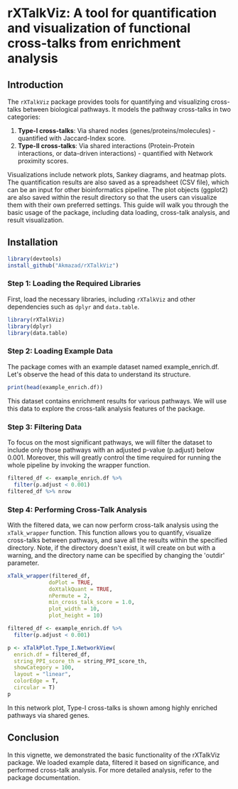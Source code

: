 # rXTalkViz: A tool for quantification and visualization of functional cross-talks from enrichment analysis

## Introduction
The `rXTalkViz` package provides tools for quantifying and visualizing cross-talks between biological pathways. It models the pathway cross-talks in two categories:

1. **Type-I cross-talks**: Via shared nodes (genes/proteins/molecules) - quantified with Jaccard-Index score.
2. **Type-II cross-talks**: Via shared interactions (Protein-Protein interactions, or data-driven interactions) - quantified with Network proximity scores.

Visualizations include network plots, Sankey diagrams, and heatmap plots. The quantification results are also saved as a spreadsheet (CSV file), which can be an input for other bioinformatics pipeline. The plot objects (ggplot2) are also saved within the result directory so that the users can visualize them with their own preferred settings. This guide will walk you through the basic usage of the package, including data loading, cross-talk analysis, and result visualization.

## Installation
```r
library(devtools)
install_github("Akmazad/rXTalkViz")
```

### Step 1: Loading the Required Libraries
First, load the necessary libraries, including `rXTalkViz` and other dependencies such as `dplyr` and `data.table`.

```r
library(rXTalkViz)
library(dplyr)
library(data.table)
```
### Step 2: Loading Example Data
The package comes with an example dataset named example_enrich.df. Let's observe the head of this data to understand its structure.

```r
print(head(example_enrich.df))
```

This dataset contains enrichment results for various pathways. We will use this data to explore the cross-talk analysis features of the package.

### Step 3: Filtering Data
To focus on the most significant pathways, we will filter the dataset to include only those pathways with an adjusted p-value (p.adjust) below 0.001. Moreover, this will greatly control the time required for running the whole pipeline by invoking the wrapper function.


```r
filtered_df <- example_enrich.df %>%
  filter(p.adjust < 0.001)
filtered_df %>% nrow
```

### Step 4: Performing Cross-Talk Analysis
With the filtered data, we can now perform cross-talk analysis using the `xTalk_wrapper` function. This function allows you to quantify, visualize cross-talks between pathways, and save all the results within the specified directory. Note, if the directory doesn't exist, it will create on but with a warning, and the directory name can be specified by changing the 'outdir' parameter.

```r
xTalk_wrapper(filtered_df,
             doPlot = TRUE,
             doXtalkQuant = TRUE,
             nPermute = 2,
             min_cross_talk_score = 1.0,
             plot_width = 10,
             plot_height = 10)
```

```r
filtered_df <- example_enrich.df %>%
  filter(p.adjust < 0.001)

p <- xTalkPlot.Type_I.NetworkView(
  enrich.df = filtered_df,
  string_PPI_score_th = string_PPI_score_th,
  showCategory = 100,
  layout = "linear",
  colorEdge = T,
  circular = T)
p
```

In this network plot, Type-I cross-talks is shown among highly enriched pathways via shared genes.

## Conclusion
In this vignette, we demonstrated the basic functionality of the rXTalkViz package. We loaded example data, filtered it based on significance, and performed cross-talk analysis. For more detailed analysis, refer to the package documentation.


